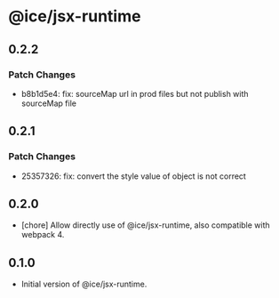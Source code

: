 # @ice/jsx-runtime

## 0.2.2

### Patch Changes

- b8b1d5e4: fix: sourceMap url in prod files but not publish with sourceMap file

## 0.2.1

### Patch Changes

- 25357326: fix: convert the style value of object is not correct

## 0.2.0

- [chore] Allow directly use of @ice/jsx-runtime, also compatible with webpack 4.

## 0.1.0

- Initial version of @ice/jsx-runtime.
